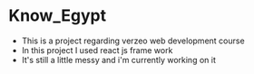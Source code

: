 # Know_Egypt
- This is a project regarding verzeo web development course
- In this project I used react js frame work 
- It's still a little messy and i'm currently working on it
